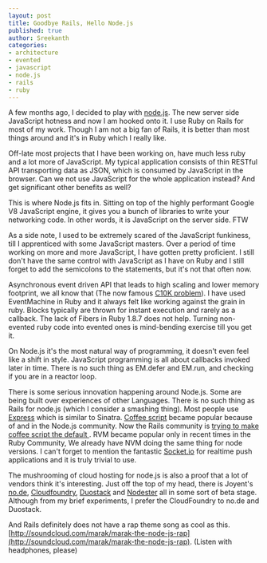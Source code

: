 ```yaml
---
layout: post
title: Goodbye Rails, Hello Node.js
published: true
author: Sreekanth
categories:
- architecture
- evented
- javascript
- node.js
- rails
- ruby
---
```


A few months ago, I decided to play with
[node.js](http://nodejs.org/). The new server side JavaScript hotness
and now I am hooked onto it. I use Ruby on Rails for most of my
work. Though I am not a big fan of Rails, it is better than most
things around and it's in Ruby which I really like.


Off-late most projects that I have been working on, have much less
ruby and a lot more of JavaScript. My typical application consists of
thin RESTful API transporting data as JSON, which is consumed by
JavaScript in the browser. Can we not use JavaScript for the whole
application instead? And get significant other benefits as well?

This is where Node.js fits in. Sitting on top of the highly performant
Google V8 JavaScript engine, it gives you a bunch of libraries to
write your networking code. In other words, it is JavaScript on the
server side. FTW

As a side note, I used to be extremely scared of the JavaScript
funkiness, till I apprenticed with some JavaScript masters. Over a
period of time working on more and more JavaScript, I have gotten
pretty proficient. I still don't have the same control with JavaScript
as I have on Ruby and I still forget to add the semicolons to the
statements, but it's not that often now.

Asynchronous event driven API that leads to high scaling and lower
memory footprint, we all know that (The now famous [C10K
problem](http://www.kegel.com/c10k.html)). I have used EventMachine in
Ruby and it always felt like working against the grain in ruby. Blocks
typically are thrown for instant execution and rarely as a
callback. The lack of Fibers in Ruby 1.8.7 does not help. Turning
non-evented ruby code into evented ones is mind-bending exercise till
you get it.

On Node.js it's the most natural way of programming, it doesn't even
feel like a shift in style. JavaScript programming is all about
callbacks invoked later in time. There is no such thing as EM.defer
and EM.run, and checking if you are in a reactor loop.

There is some serious innovation happening around Node.js. Some are
being built over experiences of other Languages. There is no such
thing as Rails for node.js (which I consider a smashing thing). Most
people use [Express](https://github.com/visionmedia/express) which is
similar to Sinatra. [Coffee
script](http://jashkenas.github.com/coffee-script/) became popular
because of and in the Node.js community. Now the Rails community is
[trying to make coffee script the default
](https://github.com/rails/rails/compare/9333ca7...23aa7da). RVM
became popular only in recent times in the Ruby Community, We already
have NVM doing the same thing for node versions. I can't forget to
mention the fantastic [Socket.io](http://socket.io/) for realtime push
applications and it is truly trivial to use.

The mushrooming of cloud hosting for node.js is also a proof that a
lot of vendors think it's interesting. Just off the top of my head,
there is Joyent's [no.de](https://no.de/),
[Cloudfoundry](http://www.cloudfoundry.com/),
[Duostack](https://www.duostack.com/) and
[Nodester](http://nodester.com/) all in some sort of beta
stage. Although from my brief experiments, I prefer the CloudFoundry
to no.de and Duostack.

And Rails definitely does not have a rap theme song as cool as
this. [http://soundcloud.com/marak/marak-the-node-js-rap](http://soundcloud.com/marak/marak-the-node-js-rap). (Listen
with headphones, please)
